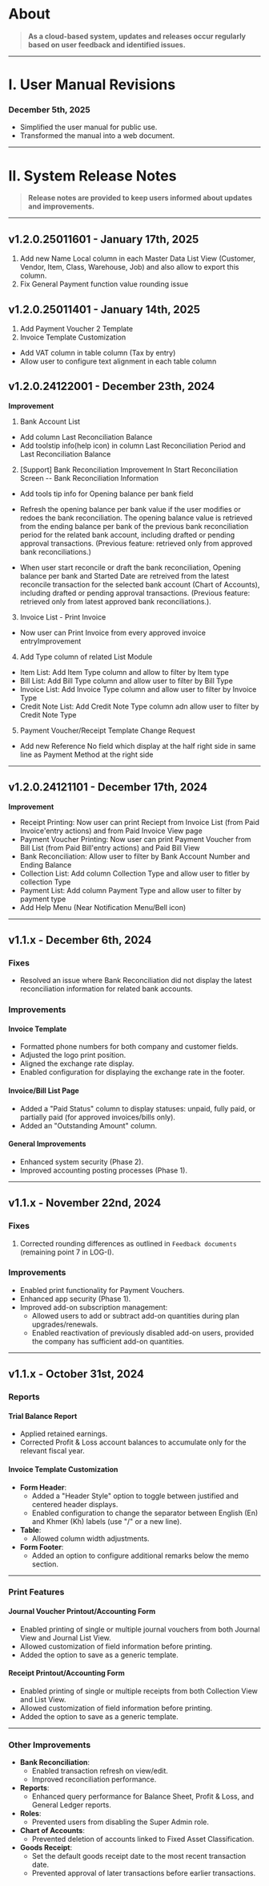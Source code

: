 # **About**

> **As a cloud-based system, updates and releases occur regularly based on user feedback and identified issues.**

---

# **I. User Manual Revisions**

### **December 5th, 2025**
- Simplified the user manual for public use.
- Transformed the manual into a web document.

---

# **II. System Release Notes**

> **Release notes are provided to keep users informed about updates and improvements.**

---
## **v1.2.0.25011601 - January 17th, 2025**

1. Add new Name Local column in each Master Data List View (Customer, Vendor, Item, Class, Warehouse, Job) and also allow to export this column.
2. Fix General Payment function value rounding issue

## **v1.2.0.25011401 - January 14th, 2025**


1. Add Payment Voucher 2 Template
2. Invoice Template Customization
- Add VAT column in table column (Tax by entry)
- Allow user to configure text alignment in each table column

## **v1.2.0.24122001 - December 23th, 2024**

**Improvement**
1. Bank Account List 
- Add column Last Reconciliation Balance
- Add toolstip info(help icon)  in column Last Reconciliation Period and Last Reconciliation Balance

2. [Support] Bank Reconciliation  Improvement
 In Start Reconciliation Screen -- Bank Reconciliation Information
- Add tools tip info for Opening balance per bank field
- Refresh the opening balance per bank value if the user modifies or redoes the bank reconciliation. 
The opening balance value is retrieved from the ending balance per bank of the previous bank reconciliation period for the related bank account, including drafted or pending approval transactions. (Previous feature: retrieved only from approved bank reconciliations.)

- When user start reconcile or draft the bank reconciliation, Opening balance per bank and Started Date  are retreived from the latest reconcile transaction for the selected bank account (Chart of Accounts), including drafted or pending approval transactions. (Previous feature: retrieved only from latest approved bank reconciliations.).

3. Invoice List - Print Invoice
- Now user can Print Invoice from every approved invoice entryImprovement

4. Add Type column of related List Module
-  Item List: Add Item Type column and allow to filter by Item type
-  Bill List: Add Bill Type column and allow user to filter by Bill Type
-  Invoice List: Add Invoice Type column and allow user to filter by Invoice Type
-  Credit Note List: Add Credit Note Type column adn allow user to filter by Credit Note Type

5. Payment Voucher/Receipt Template Change Request
-  Add new Reference No field which display at the half right side in same line as Payment Method at the right side

---
## **v1.2.0.24121101 - December 17th, 2024**

**Improvement**

- Receipt Printing: Now user can print Reciept from Invoice List (from Paid Invoice'entry actions) and from Paid Invoice View page
- Payment Voucher Printing: Now user can print Payment Voucher from Bill List (from Paid Bill'entry actions) and Paid Bill View
- Bank Reconciliation: Allow user to filter by Bank Account Number and Ending Balance
- Collection List: Add column Collection Type and allow user to fitler by collection Type
- Payment List: Add column Payment Type and allow user to filter by payment type
- Add Help Menu (Near Notification Menu/Bell icon)

---

## **v1.1.x - December 6th, 2024**
### **Fixes**
- Resolved an issue where Bank Reconciliation did not display the latest reconciliation information for related bank accounts.

### **Improvements**
#### **Invoice Template**
- Formatted phone numbers for both company and customer fields.
- Adjusted the logo print position.
- Aligned the exchange rate display.
- Enabled configuration for displaying the exchange rate in the footer.

#### **Invoice/Bill List Page**
- Added a "Paid Status" column to display statuses: unpaid, fully paid, or partially paid (for approved invoices/bills only).
- Added an "Outstanding Amount" column.

#### **General Improvements**
- Enhanced system security (Phase 2).
- Improved accounting posting processes (Phase 1).

---

## **v1.1.x - November 22nd, 2024**
### **Fixes**
1. Corrected rounding differences as outlined in `Feedback documents` (remaining point 7 in LOG-I).

### **Improvements**
- Enabled print functionality for Payment Vouchers.
- Enhanced app security (Phase 1).
- Improved add-on subscription management:
  - Allowed users to add or subtract add-on quantities during plan upgrades/renewals.
  - Enabled reactivation of previously disabled add-on users, provided the company has sufficient add-on quantities.

---

## **v1.1.x - October 31st, 2024**
### **Reports**
#### **Trial Balance Report**
- Applied retained earnings.
- Corrected Profit & Loss account balances to accumulate only for the relevant fiscal year.

#### **Invoice Template Customization**
- **Form Header**:  
  - Added a "Header Style" option to toggle between justified and centered header displays.  
  - Enabled configuration to change the separator between English (En) and Khmer (Kh) labels (use "/" or a new line).
- **Table**:  
  - Allowed column width adjustments.  
- **Form Footer**:  
  - Added an option to configure additional remarks below the memo section.

---

### **Print Features**
#### **Journal Voucher Printout/Accounting Form**
- Enabled printing of single or multiple journal vouchers from both Journal View and Journal List View.
- Allowed customization of field information before printing.
- Added the option to save as a generic template.

#### **Receipt Printout/Accounting Form**
- Enabled printing of single or multiple receipts from both Collection View and List View.
- Allowed customization of field information before printing.
- Added the option to save as a generic template.

---

### **Other Improvements**
- **Bank Reconciliation**:  
  - Enabled transaction refresh on view/edit.  
  - Improved reconciliation performance.  
- **Reports**:  
  - Enhanced query performance for Balance Sheet, Profit & Loss, and General Ledger reports.  
- **Roles**:  
  - Prevented users from disabling the Super Admin role.  
- **Chart of Accounts**:  
  - Prevented deletion of accounts linked to Fixed Asset Classification.  
- **Goods Receipt**:  
  - Set the default goods receipt date to the most recent transaction date.  
  - Prevented approval of later transactions before earlier transactions.